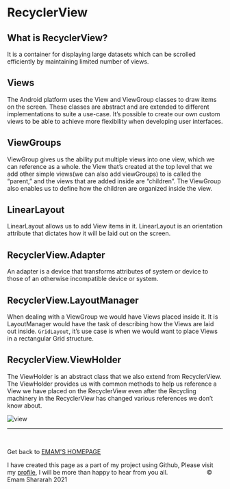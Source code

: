 # RecyclerView

## What is RecyclerView?

It is a container for displaying large datasets which can be scrolled efficiently by maintaining limited number of views. 

## Views

The Android platform uses the View and ViewGroup classes to draw items on the screen. These classes are abstract and are extended to different implementations to suite a use-case.
It’s possible to create our own custom views to be able to achieve more flexibility when developing user interfaces.

## ViewGroups

ViewGroup gives us the ability put multiple views into one view, which we can reference as a whole. the View that’s created at the top level that we add other simple views(we can also add viewGroups) to is called the “parent,” and the views that are added inside are “children”. The ViewGroup also enables us to define how the children are organized inside the view.

## LinearLayout

LinearLayout allows us to add View items in it. LinearLayout is an orientation attribute that dictates how it will be laid out on the screen.

## RecyclerView.Adapter

An adapter is a device that transforms attributes of system or device to those of an otherwise incompatible device or system. 

## RecyclerView.LayoutManager

When dealing with a ViewGroup we would have Views placed inside it. It is LayoutManager would have the task of describing how the Views are laid out inside. `GridLayout`, it’s use case is when we would want to place Views in a rectangular Grid structure.

## RecyclerView.ViewHolder

The ViewHolder is an abstract class that we also extend from RecyclerView. The ViewHolder provides us with common methods to help us reference a View we have placed on the RecyclerView even after the Recycling machinery in the RecyclerView has changed various references we don’t know about.


![view](https://miro.medium.com/max/700/1*8go_yZFE5Gf9au_P48_qKw.png)



<hr>
&nbsp;
&nbsp;

Get back to [EMAM'S HOMEPAGE](https://emam96.github.io/reading-notes/)

 I have created this page as a part of my project using Github, Please visit my [profile](https://github.com/Emam96), I will be more than happy to hear from you all.      &nbsp;        &nbsp;       &nbsp;   &nbsp;&nbsp;&nbsp;&nbsp;&nbsp;&nbsp;&nbsp;&nbsp;&nbsp;&nbsp;&nbsp;&nbsp;&nbsp;&nbsp;&nbsp;      © Emam Shararah 2021